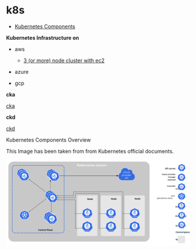 # k8s

- [Kubernetes Components](https://kubernetes.io/docs/concepts/overview/components/)

**Kubernetes Infrastructure on**
- aws
    - [3 (or more) node cluster with ec2](./infrastructure/aws/ec2/README.md)
- azure

- gcp

**cka**

[cka](./README-cka.md)

**ckd**

[ckd](./README-ckd.md)


Kubernetes Components Overview

This Image has been taken from from Kubernetes official documents.

![Screenshot of a comment on a GitHub issue showing an image, added in the Markdown, of an Octocat smiling and raising a tentacle.](./components-of-kubernetes.svg)
